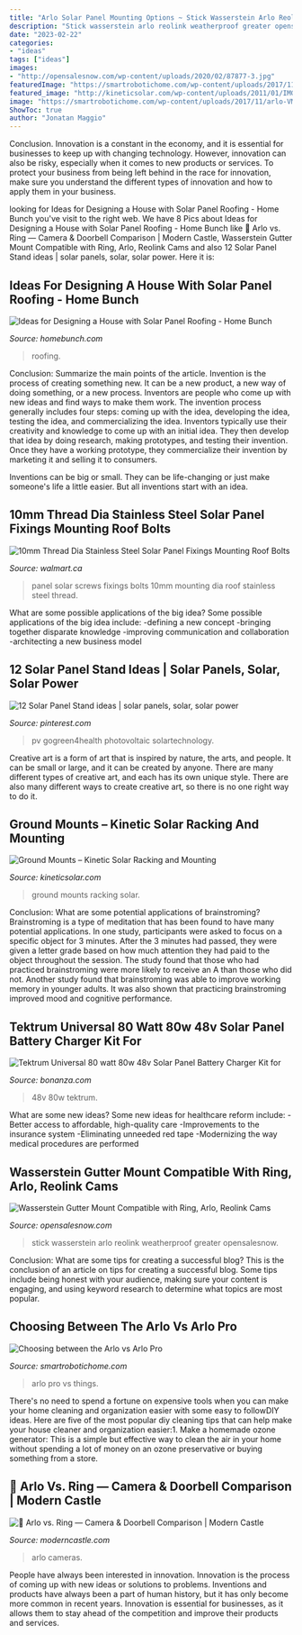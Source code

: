 ```yaml
---
title: "Arlo Solar Panel Mounting Options ~ Stick Wasserstein Arlo Reolink Weatherproof Greater Opensalesnow"
description: "Stick wasserstein arlo reolink weatherproof greater opensalesnow"
date: "2023-02-22"
categories:
- "ideas"
tags: ["ideas"]
images:
- "http://opensalesnow.com/wp-content/uploads/2020/02/87877-3.jpg"
featuredImage: "https://smartrobotichome.com/wp-content/uploads/2017/11/arlo-VMC4030_3-4Lft_Transparent.png"
featured_image: "http://kineticsolar.com/wp-content/uploads/2011/01/IMGP0130-1024x768.jpg"
image: "https://smartrobotichome.com/wp-content/uploads/2017/11/arlo-VMC4030_3-4Lft_Transparent.png"
ShowToc: true
author: "Jonatan Maggio"
---
```



Conclusion.
Innovation is a constant in the economy, and it is essential for businesses to keep up with changing technology. However, innovation can also be risky, especially when it comes to new products or services. To protect your business from being left behind in the race for innovation, make sure you understand the different types of innovation and how to apply them in your business.

	

		
looking for Ideas for Designing a House with Solar Panel Roofing - Home Bunch you've visit to the right web. We have 8 Pics about Ideas for Designing a House with Solar Panel Roofing - Home Bunch like 📸 Arlo vs. Ring — Camera &amp; Doorbell Comparison | Modern Castle, Wasserstein Gutter Mount Compatible with Ring, Arlo, Reolink Cams and also 12 Solar Panel Stand ideas | solar panels, solar, solar power. Here it is:
		
    
## Ideas For Designing A House With Solar Panel Roofing - Home Bunch

<img loading=lazy src="http://www.homebunch.com/wp-content/uploads/Home-Exterior-Paint-Color-Portsmouth-Blue.jpg" onerror="this.onerror=null;this.src='https://tse2.mm.bing.net/th?id=OIP.Qo0GI8_PkecfTxWu9EwaHAHaLM&amp;pid=15.1';" alt="Ideas for Designing a House with Solar Panel Roofing - Home Bunch">

_Source: homebunch.com_

>roofing. 

	

Conclusion: Summarize the main points of the article.
Invention is the process of creating something new. It can be a new product, a new way of doing something, or a new process. Inventors are people who come up with new ideas and find ways to make them work.
The invention process generally includes four steps: coming up with the idea, developing the idea, testing the idea, and commercializing the idea. Inventors typically use their creativity and knowledge to come up with an initial idea. They then develop that idea by doing research, making prototypes, and testing their invention. Once they have a working prototype, they commercialize their invention by marketing it and selling it to consumers.

Inventions can be big or small. They can be life-changing or just make someone's life a little easier. But all inventions start with an idea.

    
## 10mm Thread Dia Stainless Steel Solar Panel Fixings Mounting Roof Bolts

<img loading=lazy src="https://i5.walmartimages.com/asr/c69ace80-7675-42bf-8085-d73a2aabf812_1.19ceacc8df0b37751e169b0c768b3d63.jpeg?odnHeight=450&amp;odnWidth=450&amp;odnBg=ffffff" onerror="this.onerror=null;this.src='https://tse2.mm.bing.net/th?id=OIP.fBphvHoL6pfjniqhjI0jVAAAAA&amp;pid=15.1';" alt="10mm Thread Dia Stainless Steel Solar Panel Fixings Mounting Roof Bolts">

_Source: walmart.ca_

>panel solar screws fixings bolts 10mm mounting dia roof stainless steel thread. 

	

What are some possible applications of the big idea?
Some possible applications of the big idea include: 
-defining a new concept
-bringing together disparate knowledge
-improving communication and collaboration
-architecting a new business model

    
## 12 Solar Panel Stand Ideas | Solar Panels, Solar, Solar Power

<img loading=lazy src="https://i.pinimg.com/474x/02/89/8e/02898eb9edb8654c71d97d43f460b1c8--solar-energy-solar-power.jpg" onerror="this.onerror=null;this.src='https://tse2.mm.bing.net/th?id=OIP.tDF-zUX7rxUrHnnciisWtQHaLs&amp;pid=15.1';" alt="12 Solar Panel Stand ideas | solar panels, solar, solar power">

_Source: pinterest.com_

>pv gogreen4health photovoltaic solartechnology. 

	

Creative art is a form of art that is inspired by nature, the arts, and people. It can be small or large, and it can be created by anyone. There are many different types of creative art, and each has its own unique style. There are also many different ways to create creative art, so there is no one right way to do it.

    
## Ground Mounts – Kinetic Solar Racking And Mounting

<img loading=lazy src="http://kineticsolar.com/wp-content/uploads/2011/01/IMGP0130-1024x768.jpg" onerror="this.onerror=null;this.src='https://tse1.mm.bing.net/th?id=OIP.9iibECPLXyiCpdNRri0UEwHaFj&amp;pid=15.1';" alt="Ground Mounts – Kinetic Solar Racking and Mounting">

_Source: kineticsolar.com_

>ground mounts racking solar. 

	

Conclusion: What are some potential applications of brainstroming?
Brainstroming is a type of meditation that has been found to have many potential applications. In one study, participants were asked to focus on a specific object for 3 minutes. After the 3 minutes had passed, they were given a letter grade based on how much attention they had paid to the object throughout the session. The study found that those who had practiced brainstroming were more likely to receive an A than those who did not. Another study found that brainstroming was able to improve working memory in younger adults. It was also shown that practicing brainstroming improved mood and cognitive performance.

    
## Tektrum Universal 80 Watt 80w 48v Solar Panel Battery Charger Kit For

<img loading=lazy src="https://images.bonanzastatic.com/afu/images/1380/4d86/711d_9506676683/s-l1600.jpg" onerror="this.onerror=null;this.src='https://tse3.mm.bing.net/th?id=OIP.4dLf1pdI7TAeXLUP4liXuAHaFy&amp;pid=15.1';" alt="Tektrum Universal 80 watt 80w 48v Solar Panel Battery Charger Kit for">

_Source: bonanza.com_

>48v 80w tektrum. 

	

What are some new ideas?
Some new ideas for healthcare reform include: 
-Better access to affordable, high-quality care 
-Improvements to the insurance system 
-Eliminating unneeded red tape 
-Modernizing the way medical procedures are performed

    
## Wasserstein Gutter Mount Compatible With Ring, Arlo, Reolink Cams

<img loading=lazy src="http://opensalesnow.com/wp-content/uploads/2020/02/87877-3.jpg" onerror="this.onerror=null;this.src='https://tse3.mm.bing.net/th?id=OIP.pIb3R4Hwhalt_dAa3ebEhAHaHa&amp;pid=15.1';" alt="Wasserstein Gutter Mount Compatible with Ring, Arlo, Reolink Cams">

_Source: opensalesnow.com_

>stick wasserstein arlo reolink weatherproof greater opensalesnow. 

	

Conclusion: What are some tips for creating a successful blog?
This is the conclusion of an article on tips for creating a successful blog. 
Some tips include being honest with your audience, making sure your content is engaging, and using keyword research to determine what topics are most popular.

    
## Choosing Between The Arlo Vs Arlo Pro

<img loading=lazy src="https://smartrobotichome.com/wp-content/uploads/2017/11/arlo-VMC4030_3-4Lft_Transparent.png" onerror="this.onerror=null;this.src='https://tse1.mm.bing.net/th?id=OIP.UDVG9I1pAY4UxNCh8wJqzAHaIm&amp;pid=15.1';" alt="Choosing between the Arlo vs Arlo Pro">

_Source: smartrobotichome.com_

>arlo pro vs things. 

	

There's no need to spend a fortune on expensive tools when you can make your home cleaning and organization easier with some easy to followDIY ideas. Here are five of the most popular diy cleaning tips that can help make your house cleaner and organization easier:1. Make a homemade ozone generator: This is a simple but effective way to clean the air in your home without spending a lot of money on an ozone preservative or buying something from a store.

    
## 📸 Arlo Vs. Ring — Camera &amp; Doorbell Comparison | Modern Castle

<img loading=lazy src="https://moderncastle.com/wp-content/uploads/2020/02/arlo-q-camera-accessories.jpg" onerror="this.onerror=null;this.src='https://tse2.mm.bing.net/th?id=OIP.3BWOY15OggDrXlFZz7Ci0wHaFN&amp;pid=15.1';" alt="📸 Arlo vs. Ring — Camera &amp; Doorbell Comparison | Modern Castle">

_Source: moderncastle.com_

>arlo cameras. 

	

People have always been interested in innovation. Innovation is the process of coming up with new ideas or solutions to problems. Inventions and products have always been a part of human history, but it has only become more common in recent years. Innovation is essential for businesses, as it allows them to stay ahead of the competition and improve their products and services.

